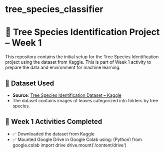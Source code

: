 # tree_species_classifier

# 🌳 Tree Species Identification Project – Week 1

This repository contains the initial setup for the Tree Species Identification project using the dataset from Kaggle. This is part of Week 1 activity to prepare the data and environment for machine learning.

## 📁 Dataset Used

- **Source**: [Tree Species Identification Dataset – Kaggle](https://www.kaggle.com/datasets/viditgandhi/tree-species-identification-dataset)
- The dataset contains images of leaves categorized into folders by tree species.

## 🔧 Week 1 Activities Completed

- ✅ Downloaded the dataset from Kaggle
- ✅ Mounted Google Drive in Google Colab using:
  (Python)
  from google.colab import drive
  drive.mount('/content/drive')
